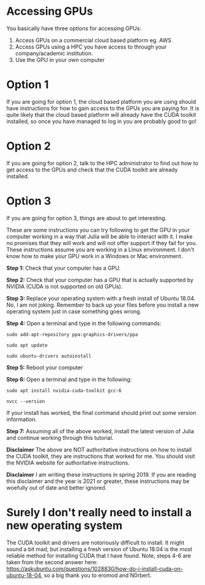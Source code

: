 #  Accessing GPUs

You basically have three options for accessing GPUs:

1. Access GPUs on a commercial cloud based platform eg. AWS
2. Access GPUs using a HPC you have access to through your company/academic institution.
3. Use the GPU in your own computer

# Option 1

If you are going for option 1, the cloud based platform you are using should have instructions for how to gain access to the GPUs you are paying for. It is quite likely that the cloud based platform will already have the CUDA toolkit installed, so once you have managed to log in you are probably good to go!

# Option 2

If you are going for option 2, talk to the HPC administrator to find out how to get access to the GPUs and check that the CUDA toolkit are already installed.

# Option 3

If you are going for option 3, things are about to get interesting.

These are some instructions you can try following to get the GPU in your computer working in a way that Julia will be able to interact with it. I make no promises that they will work and will not offer support if they fail for you. These instructions assume you are working in a Linux environment. I don't know how to make your GPU work in a Windows or Mac environment.


**Step 1:** Check that your computer has a GPU.

**Step 2:** Check that your computer has a GPU that is actually supported by NVIDIA (CUDA is not supported on old GPUs).

**Step 3:** Replace your operating system with a fresh install of Ubuntu 18.04. No, I am not joking. Remember to back up your files before you install a new operating system just in case something goes wrong.

**Step 4:** Open a terminal and type in the following commands:

```
sudo add-apt-repository ppa:graphics-drivers/ppa

sudo apt update

sudo ubuntu-drivers autoinstall

```

**Step 5:** Reboot your computer

**Step 6:** Open a terminal and type in the following:

```
sudo apt install nvidia-cuda-toolkit gcc-6

nvcc --version

```

If your install has worked, the final command should print out some version information.

**Step 7:** Assuming all of the above worked, install the latest version of Julia and continue working through this tutorial.

**Disclaimer** The above are NOT authoritative instructions on how to install the CUDA toolkit, they are instructions that worked for me. You should visit the NVIDIA website for authoritative instructions.

**Disclaimer** I am writing these instructions in spring 2019. If you are reading this disclaimer and the year is 2021 or greater, these instructions may be woefully out of date and better ignored.

# Surely I don't really need to install a new operating system

The CUDA toolkit and drivers are notoriously difficult to install. It might sound a bit mad, but installing a fresh version of Ubuntu 18.04 is the most reliable method for installing CUDA that I have found. Note, steps 4-6 are taken from the second answer here: https://askubuntu.com/questions/1028830/how-do-i-install-cuda-on-ubuntu-18-04, so a big thank you to eromod and N0rbert.
